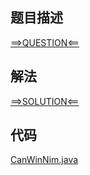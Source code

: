 ## 题目描述

[==>QUESTION<==](https://leetcode-cn.com/problems/nim-game/)

## 解法

[==>SOLUTION<==](https://leetcode-cn.com/problems/nim-game/solution/nim-you-xi-by-leetcode-solution-95g8/)

## 代码

[CanWinNim.java](https://github.com/Marshal7cc/leetcode-java/blob/master/src/unclassified/CanWinNim.java)

